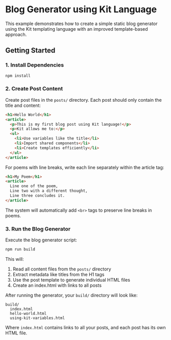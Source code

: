 # Blog Generator using Kit Language

This example demonstrates how to create a simple static blog generator using the Kit templating language with an improved template-based approach.

## Getting Started

### 1. Install Dependencies

```bash
npm install
```

### 2. Create Post Content

Create post files in the `posts/` directory. Each post should only contain the title and content:

```html
<h1>Hello World</h1>
<article>
  <p>This is my first blog post using Kit language!</p>
  <p>Kit allows me to:</p>
  <ul>
    <li>Use variables like the title</li>
    <li>Import shared components</li>
    <li>Create templates efficiently</li>
  </ul>
</article>
```

For poems with line breaks, write each line separately within the article tag:

```html
<h1>My Poem</h1>
<article>
  Line one of the poem, 
  Line two with a different thought, 
  Line three concludes it.
</article>
```

The system will automatically add `<br>` tags to preserve line breaks in poems.

### 3. Run the Blog Generator

Execute the blog generator script:

```bash
npm run build
```

This will:

1. Read all content files from the `posts/` directory
2. Extract metadata like titles from the H1 tags
3. Use the post template to generate individual HTML files
4. Create an index.html with links to all posts

After running the generator, your `build/` directory will look like:

```
build/
  index.html
  hello-world.html
  using-kit-variables.html
```

Where `index.html` contains links to all your posts, and each post has its own HTML file.
